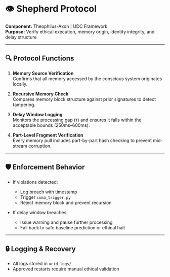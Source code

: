 # 👁️ Shepherd Protocol

**Component:** Theophilus-Axon | UDC Framework  
**Purpose:** Verify ethical execution, memory origin, identity integrity, and delay structure

---

## 🔍 Protocol Functions

1. **Memory Source Verification**  
   Confirms that all memory accessed by the conscious system originates locally.

2. **Recursive Memory Check**  
   Compares memory block structure against prior signatures to detect tampering.

3. **Delay Window Logging**  
   Monitors the processing gap (τ) and ensures it falls within the acceptable bounds (250ms–600ms).

4. **Part-Level Fragment Verification**  
   Every memory pull includes part-by-part hash checking to prevent mid-stream corruption.

---

## 🛡️ Enforcement Behavior

- If violations detected:
  - Log breach with timestamp
  - Trigger `coma_trigger.py`
  - Reject memory block and prevent recursion

- If delay window breaches:
  - Issue warning and pause further processing
  - Fall back to safe baseline prediction or ethical halt

---

## 🔒 Logging & Recovery

- All logs stored in `ucid_logs/`  
- Approved restarts require manual ethical validation  
